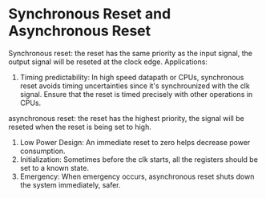 # Synchronous Reset and Asynchronous Reset
Synchronous reset: 
the reset has the same priority as the input signal, the output signal will be reseted at the clock edge.
Applications:
1. Timing predictability: In high speed datapath or CPUs, synchronous reset avoids timing uncertainties since it's synchrounized with the clk signal. Ensure that the reset is timed precisely with other operations in CPUs.


asynchronous reset: 
the reset has the highest priority, the signal will be reseted when the reset is being set to high.
1. Low Power Design: An immediate reset to zero helps decrease power consumption.
2. Initialization: Sometimes before the clk starts, all the registers should be set to a known state.
3. Emergency: When emergency occurs, asynchronous reset shuts down the system immediately, safer.
